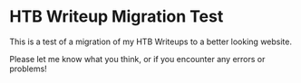 # HTB Writeup Migration Test

This is a test of a migration of my HTB Writeups to a better looking website. 

Please let me know what you think, or if you encounter any errors or problems!


